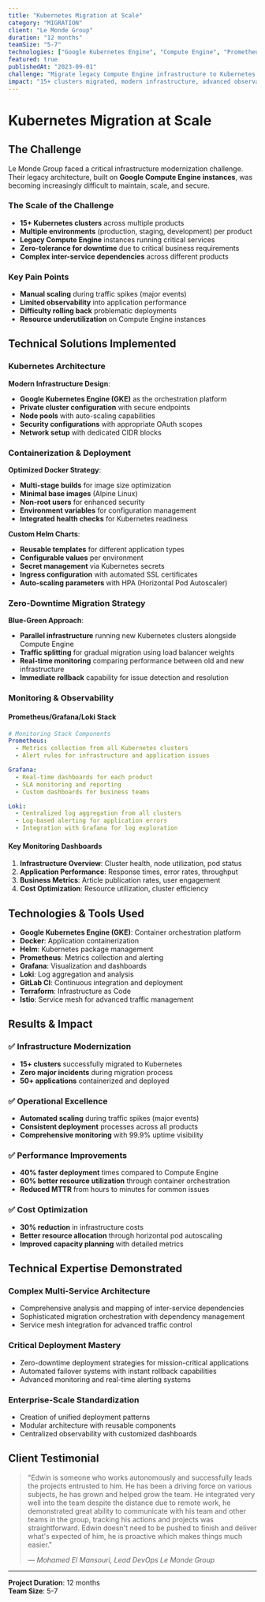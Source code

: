 ```yaml
---
title: "Kubernetes Migration at Scale"
category: "MIGRATION"
client: "Le Monde Group"
duration: "12 months"
teamSize: "5-7"
technologies: ["Google Kubernetes Engine", "Compute Engine", "Prometheus", "Grafana", "Loki", "Docker", "Helm", "GitLab CI"]
featured: true
publishedAt: "2023-09-01"
challenge: "Migrate legacy Compute Engine infrastructure to Kubernetes at enterprise scale"
impact: "15+ clusters migrated, modern infrastructure, advanced observability"
---
```


# Kubernetes Migration at Scale

## The Challenge

Le Monde Group faced a critical infrastructure modernization challenge. Their legacy architecture, built on **Google Compute Engine instances**, was becoming increasingly difficult to maintain, scale, and secure.

### The Scale of the Challenge

- **15+ Kubernetes clusters** across multiple products
- **Multiple environments** (production, staging, development) per product
- **Legacy Compute Engine** instances running critical services
- **Zero-tolerance for downtime** due to critical business requirements
- **Complex inter-service dependencies** across different products

### Key Pain Points

- **Manual scaling** during traffic spikes (major events)
- **Limited observability** into application performance
- **Difficulty rolling back** problematic deployments
- **Resource underutilization** on Compute Engine instances

## Technical Solutions Implemented

### Kubernetes Architecture

**Modern Infrastructure Design**:
- **Google Kubernetes Engine (GKE)** as the orchestration platform
- **Private cluster configuration** with secure endpoints
- **Node pools** with auto-scaling capabilities
- **Security configurations** with appropriate OAuth scopes
- **Network setup** with dedicated CIDR blocks

### Containerization & Deployment

**Optimized Docker Strategy**:
- **Multi-stage builds** for image size optimization
- **Minimal base images** (Alpine Linux)
- **Non-root users** for enhanced security
- **Environment variables** for configuration management
- **Integrated health checks** for Kubernetes readiness

**Custom Helm Charts**:
- **Reusable templates** for different application types
- **Configurable values** per environment
- **Secret management** via Kubernetes secrets
- **Ingress configuration** with automated SSL certificates
- **Auto-scaling parameters** with HPA (Horizontal Pod Autoscaler)

### Zero-Downtime Migration Strategy

**Blue-Green Approach**:
- **Parallel infrastructure** running new Kubernetes clusters alongside Compute Engine
- **Traffic splitting** for gradual migration using load balancer weights
- **Real-time monitoring** comparing performance between old and new infrastructure
- **Immediate rollback** capability for issue detection and resolution

### Monitoring & Observability

#### Prometheus/Grafana/Loki Stack

```yaml
# Monitoring Stack Components
Prometheus:
  - Metrics collection from all Kubernetes clusters
  - Alert rules for infrastructure and application issues

Grafana:
  - Real-time dashboards for each product
  - SLA monitoring and reporting
  - Custom dashboards for business teams

Loki:
  - Centralized log aggregation from all clusters
  - Log-based alerting for application errors
  - Integration with Grafana for log exploration
```

#### Key Monitoring Dashboards

1. **Infrastructure Overview**: Cluster health, node utilization, pod status
2. **Application Performance**: Response times, error rates, throughput
3. **Business Metrics**: Article publication rates, user engagement
4. **Cost Optimization**: Resource utilization, cluster efficiency


## Technologies & Tools Used

- **Google Kubernetes Engine (GKE)**: Container orchestration platform
- **Docker**: Application containerization
- **Helm**: Kubernetes package management
- **Prometheus**: Metrics collection and alerting
- **Grafana**: Visualization and dashboards
- **Loki**: Log aggregation and analysis
- **GitLab CI**: Continuous integration and deployment
- **Terraform**: Infrastructure as Code
- **Istio**: Service mesh for advanced traffic management

## Results & Impact

### ✅ **Infrastructure Modernization**
- **15+ clusters** successfully migrated to Kubernetes
- **Zero major incidents** during migration process
- **50+ applications** containerized and deployed

### ✅ **Operational Excellence**
- **Automated scaling** during traffic spikes (major events)
- **Consistent deployment** processes across all products
- **Comprehensive monitoring** with 99.9% uptime visibility

### ✅ **Performance Improvements**
- **40% faster deployment** times compared to Compute Engine
- **60% better resource utilization** through container orchestration
- **Reduced MTTR** from hours to minutes for common issues

### ✅ **Cost Optimization**
- **30% reduction** in infrastructure costs
- **Better resource allocation** through horizontal pod autoscaling
- **Improved capacity planning** with detailed metrics

## Technical Expertise Demonstrated

### **Complex Multi-Service Architecture**
- Comprehensive analysis and mapping of inter-service dependencies
- Sophisticated migration orchestration with dependency management
- Service mesh integration for advanced traffic control

### **Critical Deployment Mastery**
- Zero-downtime deployment strategies for mission-critical applications
- Automated failover systems with instant rollback capabilities
- Advanced monitoring and real-time alerting systems

### **Enterprise-Scale Standardization**
- Creation of unified deployment patterns
- Modular architecture with reusable components
- Centralized observability with customized dashboards

## Client Testimonial

> "Edwin is someone who works autonomously and successfully leads the projects entrusted to him. He has been a driving force on various subjects, he has grown and helped grow the team. He integrated very well into the team despite the distance due to remote work, he demonstrated great ability to communicate with his team and other teams in the group, tracking his actions and projects was straightforward. Edwin doesn't need to be pushed to finish and deliver what's expected of him, he is proactive which makes things much easier."
> 
> *— Mohamed El Mansouri, Lead DevOps Le Monde Group*

---

**Project Duration**: 12 months  
**Team Size**: 5-7